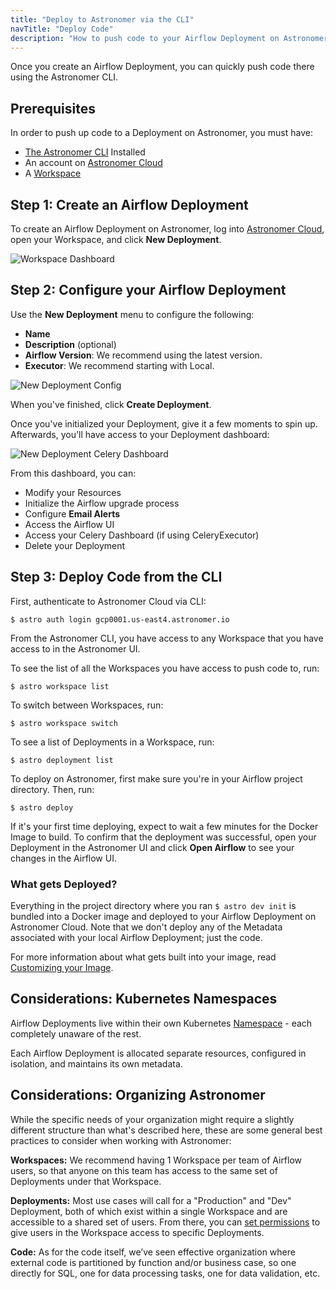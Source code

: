 ```yaml
---
title: "Deploy to Astronomer via the CLI"
navTitle: "Deploy Code"
description: "How to push code to your Airflow Deployment on Astronomer via the Astronomer CLI."
---
```


Once you create an Airflow Deployment, you can quickly push code there using the Astronomer CLI.

## Prerequisites

In order to push up code to a Deployment on Astronomer, you must have:

* [The Astronomer CLI](/docs/cloud/stable/develop/cli-quickstart/) Installed
* An account on [Astronomer Cloud](https://app.gcp0001.us-east4.astronomer.io/)
* A [Workspace](https://www.astronomer.io/docs/cloud/stable/deploy/manage-workspaces)

## Step 1: Create an Airflow Deployment

To create an Airflow Deployment on Astronomer, log into [Astronomer Cloud](https://app.gcp0001.us-east4.astronomer.io/), open your Workspace, and click **New Deployment**.

![Workspace Dashboard](https://assets2.astronomer.io/main/docs/deploying-code/v0.23-deployments.png)

## Step 2: Configure your Airflow Deployment

Use the **New Deployment** menu to configure the following:

* **Name**
* **Description** (optional)
* **Airflow Version**: We recommend using the latest version.
* **Executor**: We recommend starting with Local.

![New Deployment Config](https://assets2.astronomer.io/main/docs/deploying-code/v0.23-new_deployment-config.png)

When you've finished, click **Create Deployment**.

Once you've initialized your Deployment, give it a few moments to spin up. Afterwards, you'll have access to your Deployment dashboard:

![New Deployment Celery Dashboard](https://assets2.astronomer.io/main/docs/deploying-code/v0.23-new_deployment-dashboard.png)

From this dashboard, you can:

- Modify your Resources
- Initialize the Airflow upgrade process
- Configure **Email Alerts**
- Access the Airflow UI
- Access your Celery Dashboard (if using CeleryExecutor)
- Delete your Deployment


## Step 3: Deploy Code from the CLI

First, authenticate to Astronomer Cloud via CLI:


```
$ astro auth login gcp0001.us-east4.astronomer.io
```


From the Astronomer CLI, you have access to any Workspace that you have access to in the Astronomer UI.

To see the list of all the Workspaces you have access to push code to, run:

```
$ astro workspace list
```

To switch between Workspaces, run:

```
$ astro workspace switch
```

To see a list of Deployments in a Workspace, run:

```
$ astro deployment list
```

To deploy on Astronomer, first make sure you're in your Airflow project directory. Then, run:

```
$ astro deploy
```

If it's your first time deploying, expect to wait a few minutes for the Docker Image to build. To confirm that the deployment was successful, open your Deployment in the Astronomer UI and click **Open Airflow** to see your changes in the Airflow UI.

### What gets Deployed?

Everything in the project directory where you ran `$ astro dev init` is bundled into a Docker image and deployed to your Airflow Deployment on Astronomer Cloud. Note that we don't deploy any of the Metadata associated with your local Airflow Deployment; just the code.

For more information about what gets built into your image, read [Customizing your Image](/docs/cloud/stable/develop/customize-image/).

## Considerations: Kubernetes Namespaces

Airflow Deployments live within their own Kubernetes [Namespace](https://kubernetes.io/docs/concepts/overview/working-with-objects/namespaces/) - each completely unaware of the rest.

Each Airflow Deployment is allocated separate resources, configured in isolation, and maintains its own metadata.

## Considerations: Organizing Astronomer

While the specific needs of your organization might require a slightly different structure than what's described here, these are some general best practices to consider when working with Astronomer:

**Workspaces:** We recommend having 1 Workspace per team of Airflow users, so that anyone on this team has access to the same set of Deployments under that Workspace.

**Deployments:** Most use cases will call for a "Production" and "Dev" Deployment, both of which exist within a single Workspace and are accessible to a shared set of users. From there, you can [set permissions](https://www.astronomer.io/docs/cloud/stable/manage-astronomer/workspace-permissions) to give users in the Workspace access to specific Deployments.

**Code:** As for the code itself, we’ve seen effective organization where external code is partitioned by function and/or business case, so one directly for SQL, one for data processing tasks, one for data validation, etc.
